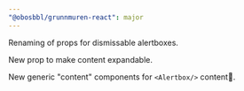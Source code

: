 ```yaml
---
"@obosbbl/grunnmuren-react": major
---
```


Renaming of props for dismissable alertboxes.

New prop to make content expandable.

New generic "content" components for `<Alertbox/>` content.
